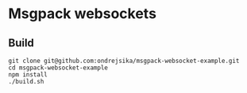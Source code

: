 # Msgpack websockets

## Build

    git clone git@github.com:ondrejsika/msgpack-websocket-example.git
    cd msgpack-websocket-example
    npm install
    ./build.sh

